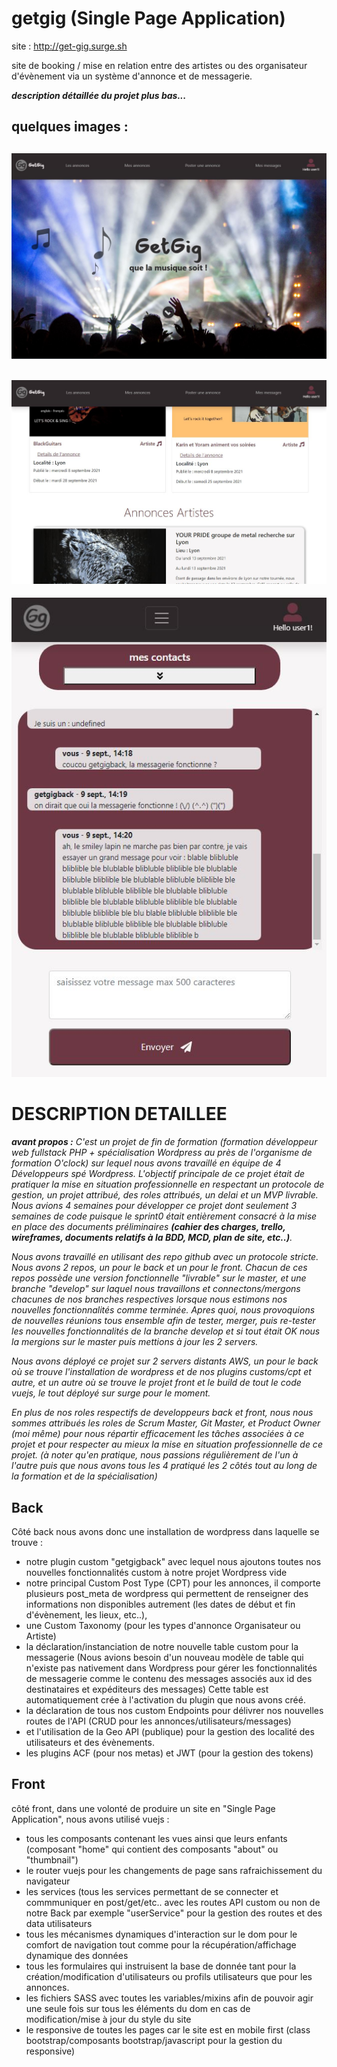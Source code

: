 # getgig (Single Page Application)
site : http://get-gig.surge.sh

site de booking / mise en relation entre des artistes ou des organisateur d'évènement via un système d'annonce et de messagerie.

***description détaillée du projet plus bas...***

quelques images :
---
![getgig-img1](https://github.com/patmulot/getgig/blob/main/getgig-img1.JPG)
---
![getgig-img2](https://github.com/patmulot/getgig/blob/main/getgig-img2.JPG)
---
![getgig-img2](https://github.com/patmulot/getgig/blob/main/getgig-img3.JPG)


# DESCRIPTION DETAILLEE 

***avant propos :***
*C'est un projet de fin de formation (formation développeur web fullstack PHP + spécialisation Wordpress au près de l'organisme de formation O'clock) sur lequel nous avons travaillé en équipe de 4 Développeurs spé Wordpress. L'objectif principale de ce projet était de pratiquer la mise en situation professionnelle en respectant un protocole de gestion, un projet attribué, des roles attribués, un delai et un MVP livrable. Nous avions 4 semaines pour développer ce projet dont seulement 3 semaines de code puisque le sprint0 était entièrement consacré à la mise en place des documents préliminaires ***(cahier des charges, trello, wireframes, documents relatifs à la BDD, MCD, plan de site, etc..)***.*

*Nous avons travaillé en utilisant des repo github avec un protocole stricte. Nous avons 2 repos, un pour le back et un pour le front. Chacun de ces repos possède une version fonctionnelle "livrable" sur le master, et une branche "develop" sur laquel nous travaillons et connectons/mergons chacunes de nos branches respectives lorsque nous estimons nos nouvelles fonctionnalités comme terminée. Apres quoi, nous provoquions de nouvelles réunions tous ensemble afin de tester, merger, puis re-tester les nouvelles fonctionnalités de la branche develop et si tout était OK nous la mergions sur le master puis mettions à jour les 2 servers.*

*Nous avons déployé ce projet sur 2 servers distants AWS, un pour le back où se trouve l'installation de wordpress et de nos plugins customs/cpt et autre, et un autre où se trouve le projet front et le build de tout le code vuejs, le tout déployé sur surge pour le moment.*

*En plus de nos roles respectifs de developpeurs back et front, nous nous sommes attribués les roles de Scrum Master, Git Master, et Product Owner (moi même) pour nous répartir efficacement les tâches associées à ce projet et pour respecter au mieux la mise en situation professionnelle de ce projet. (à noter qu'en pratique, nous passions régulièrement de l'un à l'autre puis que nous avons tous les 4 pratiqué les 2 côtés tout au long de la formation et de la spécialisation)*

## Back
Côté back nous avons donc une installation de wordpress dans laquelle se trouve :
- notre plugin custom "getgigback" avec lequel nous ajoutons toutes nos nouvelles fonctionnalités custom à notre projet Wordpress vide
- notre principal Custom Post Type (CPT) pour les annonces, il comporte plusieurs post_meta de wordpress qui permettent de renseigner des informations non disponibles autrement (les dates de début et fin d'évènement, les lieux, etc..),
- une Custom Taxonomy (pour les types d'annonce Organisateur ou Artiste)
- la déclaration/instanciation de notre nouvelle table custom pour la messagerie (Nous avions besoin d'un nouveau modèle de table qui n'existe pas nativement dans Wordpress pour gérer les fonctionnalités de messagerie comme le contenu des messages associés aux id des destinataires et expéditeurs des messages) Cette table est automatiquement crée à l'activation du plugin que nous avons créé.
- la déclaration de tous nos custom Endpoints pour délivrer nos nouvelles routes de l'API (CRUD pour les annonces/utilisateurs/messages)
- et l'utilisation de la Geo API (publique) pour la gestion des localité des utilisateurs et des évènements.
- les plugins ACF (pour nos metas) et JWT (pour la gestion des tokens)

## Front
côté front, dans une volonté de produire un site en "Single Page Application", nous avons utilisé vuejs :
- tous les composants contenant les vues ainsi que leurs enfants (composant "home" qui contient des composants "about" ou "thumbnail")
- le router vuejs pour les changements de page sans rafraichissement du navigateur
- les services (tous les services permettant de se connecter et commmuniquer en post/get/etc.. avec les routes API custom ou non de notre Back par exemple "userService" pour la gestion des routes et des data utilisateurs
- tous les mécanismes dynamiques d'interaction sur le dom pour le comfort de navigation tout comme pour la récupération/affichage dynamique des données
- tous les formulaires qui instruisent la base de donnée tant pour la création/modification d'utilisateurs ou profils utilisateurs que pour les annonces.
- les fichiers SASS avec toutes les variables/mixins afin de pouvoir agir une seule fois sur tous les éléments du dom en cas de modification/mise à jour du style du site
- le responsive de toutes les pages car le site est en mobile first (class bootstrap/composants bootstrap/javascript pour la gestion du responsive)
